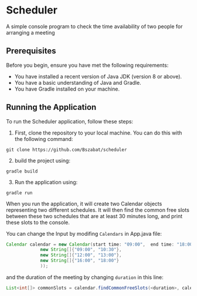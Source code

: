 # Scheduler
A simple console program to check the time availability of two people for arranging a meeting
## Prerequisites
Before you begin, ensure you have met the following requirements:

- You have installed a recent version of Java JDK (version 8 or above).
- You have a basic understanding of Java and Gradle.
- You have Gradle installed on your machine.

## Running the Application
To run the Scheduler application, follow these steps:

1. First, clone the repository to your local machine. You can do this with the following command:
```console
git clone https://github.com/Bszabat/scheduler
```
2. build the project using:
```console
gradle build
```
3. Run the application using:
```console
gradle run
```
When you run the application, it will create two Calendar objects representing two different schedules. 
It will then find the common free slots between these two schedules that are at least 30 minutes long, and print these slots to the console.

You can change the Input by modifing `Calendars` in App.java file:
```java
Calendar calendar = new Calendar(start time: "09:00",  end time: "18:00" , planned meetings: Arrays.asList(
             new String[]{"09:00", "10:30"},
             new String[]{"12:00", "13:00"},
             new String[]{"16:00", "18:00"}
             ));
```
and the duration of the meeting by changing `duration` in this line:
```java
List<int[]> commonSlots = calendar.findCommonFreeSlots(<duration>, calendar2);
```
